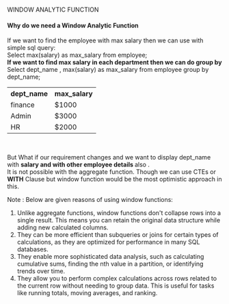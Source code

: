 <h1></h1> WINDOW ANALYTIC FUNCTION </h1>
<h4>Why do we need a Window Analytic Function</h4>

If we want to find the employee with max salary then we can use with simple sql query:<br>
Select max(salary) as max_salary from employee;<br>
<b>If we want to find max salary in each department then we can do group by </b><br>
Select dept_name , max(salary) as max_salary from employee group by dept_name;<br>
<table>
  <tr>
    <th>dept_name</th>
    <th>max_salary</th>
  </tr>
  <tr>
    <td>finance</td>
    <td>$1000</td>
  </tr>
    <tr>
    <td>Admin</td>
    <td>$3000</td>
  </tr>
    <tr>
    <td>HR</td>
    <td>$2000</td>
  </tr>
</table><BR>

But What if our requirement changes and we want to display dept_name with <b>salary and with other employee details </b>  also .<br>
It is not possible with the aggregate function. Though we can use CTEs or <B>WITH</B> Clause but window function would be the most optimistic approach in this.

Note : Below are given reasons of using window functions:  
1. Unlike aggregate functions, window functions don't collapse rows into a single result. This means you can retain the original data structure while adding new calculated columns.<br>
2. They can be more efficient than subqueries or joins for certain types of calculations, as they are optimized for performance in many SQL databases.<br>
3. They enable more sophisticated data analysis, such as calculating cumulative sums, finding the nth value in a partition, or identifying trends over time.<br>
4. They allow you to perform complex calculations across rows related to the current row without needing to group data. This is useful for tasks like running totals, moving averages, and ranking.<br>


